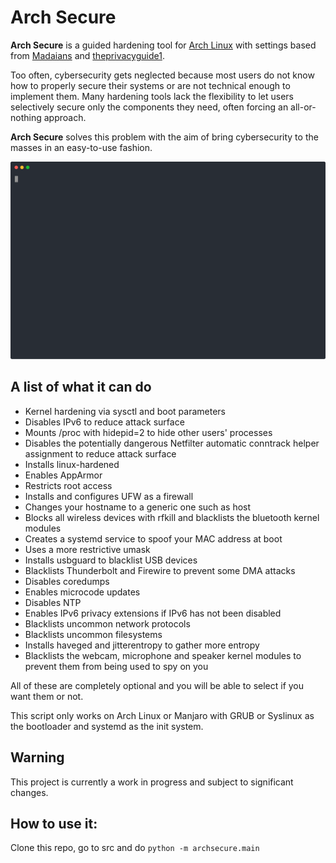 # Arch Secure

**Arch Secure** is a guided hardening tool for [Arch Linux](https://wiki.archlinux.org/index.php/Arch_Linux) with settings based from [Madaians](https://madaidans-insecurities.github.io/guides/linux-hardening.html) and [theprivacyguide1](https://madaidans-insecurities.github.io/guides/linux-hardening.html).

Too often, cybersecurity gets neglected because most users do not know how to properly secure their systems or are not technical enough to implement them. Many hardening tools lack the flexibility to let users selectively secure only the components they need, often forcing an all-or-nothing approach.

**Arch Secure** solves this problem with the aim of bring cybersecurity to the masses in an easy-to-use fashion.

![arch secure demo](demo.svg)


## A list of what it can do

* Kernel hardening via sysctl and boot parameters
* Disables IPv6 to reduce attack surface
* Mounts /proc with hidepid=2 to hide other users' processes
* Disables the potentially dangerous Netfilter automatic conntrack helper assignment to reduce attack surface
* Installs linux-hardened
* Enables AppArmor
* Restricts root access
* Installs and configures UFW as a firewall
* Changes your hostname to a generic one such as host
* Blocks all wireless devices with rfkill and blacklists the bluetooth kernel modules
* Creates a systemd service to spoof your MAC address at boot
* Uses a more restrictive umask
* Installs usbguard to blacklist USB devices
* Blacklists Thunderbolt and Firewire to prevent some DMA attacks
* Disables coredumps
* Enables microcode updates
* Disables NTP
* Enables IPv6 privacy extensions if IPv6 has not been disabled
* Blacklists uncommon network protocols
* Blacklists uncommon filesystems
* Installs haveged and jitterentropy to gather more entropy
* Blacklists the webcam, microphone and speaker kernel modules to prevent them from being used to spy on you

All of these are completely optional and you will be able to select if you want them or not.

This script only works on Arch Linux or Manjaro with GRUB or Syslinux as the bootloader and systemd as the init system.

## Warning

This project is currently a work in progress and subject to significant changes.


## How to use it:

Clone this repo, go to src and do `python -m archsecure.main`
